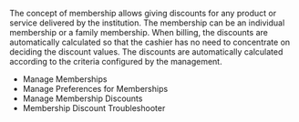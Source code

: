 The concept of membership allows giving discounts for any product or service delivered by the institution. 
The membership can be an individual membership or a family membership.
When billing, the discounts are automatically calculated so that the cashier has no need to concentrate on deciding the discount values. The discounts are automatically calculated according to the criteria configured by the management.

* Manage Memberships
* Manage Preferences for Memberships
* Manage Membership Discounts
* Membership Discount Troubleshooter



